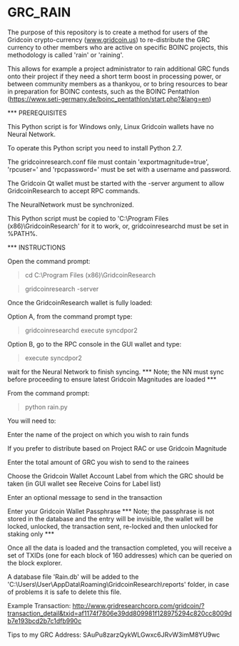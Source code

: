 # GRC_RAIN

The purpose of this repository is to create a method for users of the Gridcoin crypto-currency (www.gridcoin.us)
to re-distribute the GRC currency to other members who are active on specific BOINC projects, this methodology is
called 'rain' or 'raining'.

This allows for example a project administrator to rain additional GRC funds onto their project if they need a
short term boost in processing power, or between community members as a thankyou, or to bring resources to bear
in preparation for BOINC contests, such as the BOINC Pentathlon (https://www.seti-germany.de/boinc_pentathlon/start.php?&lang=en)

*** PREREQUISITES

This Python script is for Windows only, Linux Gridcoin wallets have no Neural Network.

To operate this Python script you need to install Python 2.7.

The gridcoinresearch.conf file must contain 'exportmagnitude=true', 'rpcuser=' and 'rpcpassword=' must be set with a username and password. 

The Gridcoin Qt wallet must be started with the -server argument to allow GridcoinResearch to accept RPC commands.

The NeuralNetwork must be synchronized.

This Python script must be copied to 'C:\Program Files (x86)\GridcoinResearch' for it to work, or, gridcoinresearchd must be set in %PATH%.

*** INSTRUCTIONS

Open the command prompt:

  > cd C:\Program Files (x86)\GridcoinResearch
  
  > gridcoinresearch -server

Once the GridcoinResearch wallet is fully loaded:

Option A, from the command prompt type:

  > gridcoinresearchd execute syncdpor2
  
Option B, go to the RPC console in the GUI wallet and type:

  > execute syncdpor2

wait for the Neural Network to finish syncing.  *** Note; the NN must sync before proceeding to ensure latest Gridcoin Magnitudes are loaded ***

From the command prompt:

  > python rain.py
  
You will need to:

Enter the name of the project on which you wish to rain funds

If you prefer to distribute based on Project RAC or use Gridcoin Magnitude

Enter the total amount of GRC you wish to send to the rainees

Choose the Gridcoin Wallet Account Label from which the GRC should be taken (in GUI wallet see Receive Coins for Label list)

Enter an optional message to send in the transaction

Enter your Gridcoin Wallet Passphrase *** Note; the passphrase is not stored in the database and the entry will be invisible, the wallet will be locked, unlocked, the transaction sent, re-locked and then unlocked for staking only ***

Once all the data is loaded and the transaction completed, you will receive a set of TXIDs (one for each block of 160 addresses) which can be queried on the block explorer.

A database file 'Rain.db' will be added to the 'C:\Users\User\AppData\Roaming\GridcoinResearch\reports' folder, in case of problems it is safe to delete this file.

Example Transaction: http://www.gridresearchcorp.com/gridcoin/?transaction_detail&txid=af1174f7806e39dd809981f128975294c820cc8009db7e193bcd2b7c1dfb990c

Tips to my GRC Address: SAuPu8zarzQykWLGwxc6JRvW3imM8YU9wc
